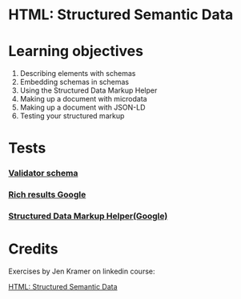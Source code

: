 # HTML: Structured Semantic Data

# Learning objectives
1. Describing elements with schemas
2. Embedding schemas in schemas
3. Using the Structured Data Markup Helper
4. Making up a document with microdata
5. Making up a document with JSON-LD
6. Testing your structured markup

# Tests

### [Validator schema](https://validator.schema.org/)

### [Rich results Google](https://search.google.com/test/rich-results)

### [Structured Data Markup Helper(Google)](https://www.google.com/webmasters/markup-helper/)

# Credits

Exercises by Jen Kramer on linkedin course:

[HTML: Structured Semantic Data](https://www.linkedin.com/learning/html-structured-semantic-data/)
